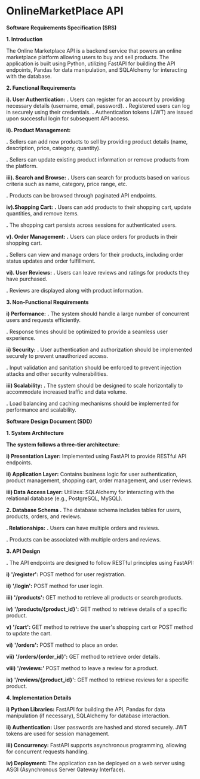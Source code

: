 # OnlineMarketPlace API

**Software Requirements Specification (SRS)**

**1. Introduction**

The Online Marketplace API is a backend service that powers an online marketplace platform allowing users to buy and sell products. The application is built using Python, utilizing FastAPI for building the API endpoints, Pandas for data manipulation, and SQLAlchemy for interacting with the database.


**2. Functional Requirements**

**i). User Authentication:**
**.** Users can register for an account by providing necessary details (username, email, password).
**.** Registered users can log in securely using their credentials.
**.** Authentication tokens (JWT) are issued upon successful login for subsequent API access.


**ii). Product Management:**

**.**  Sellers can add new products to sell by providing product details (name, description, price, category, quantity).

**.**  Sellers can update existing product information or remove products from the platform.

**iii). Search and Browse:**
**.** Users can search for products based on various criteria such as name, category, price range, etc.

**.** Products can be browsed through paginated API endpoints.

**iv).Shopping Cart:**
**.** Users can add products to their shopping cart, update quantities, and remove items.

**.** The shopping cart persists across sessions for authenticated users.

**v). Order Management:**
**.** Users can place orders for products in their shopping cart.

**.** Sellers can view and manage orders for their products, including order status updates and order fulfillment.

**vi). User Reviews:**
**.** Users can leave reviews and ratings for products they have purchased.

**.** Reviews are displayed along with product information.

**3. Non-Functional Requirements**

**i) Performance:**
**.** The system should handle a large number of concurrent users and requests efficiently.

**.** Response times should be optimized to provide a seamless user experience.

**ii) Security:**
**.** User authentication and authorization should be implemented securely to prevent unauthorized access.

**.** Input validation and sanitation should be enforced to prevent injection attacks and other security vulnerabilities.

**iii) Scalability:**
**.** The system should be designed to scale horizontally to accommodate increased traffic and data volume.

**.** Load balancing and caching mechanisms should be implemented for performance and scalability.



**Software Design Document (SDD)**



**1. System Architecture**

**The system follows a three-tier architecture:**

**i) Presentation Layer:** Implemented using FastAPI to provide RESTful API endpoints.

**ii) Application Layer:** Contains business logic for user authentication, product management, shopping cart, order management, and user reviews.

**iii) Data Access Layer:** Utilizes: SQLAlchemy for interacting with the relational database (e.g., PostgreSQL, MySQL).


**2. Database Schema**
**.** The database schema includes tables for users, products, orders, and reviews.

**. Relationships:**
**.** Users can have multiple orders and reviews.

**.** Products can be associated with multiple orders and reviews.

**3. API Design**

**.** The API endpoints are designed to follow RESTful principles using FastAPI:

**i)** **'/register':** POST method for user registration.

**ii)**  **'/login':** POST method for user login.

**iii)** **'/products':** GET method to retrieve all products or search products.

**iv)** **'/products/{product_id}':** GET method to retrieve details of a specific product.

**v)** **'/cart':** GET method to retrieve the user's shopping cart or POST method to update the cart.

**vi)** **'/orders':** POST method to place an order.

**vii)** **'/orders/{order_id}':** GET method to retrieve order details.

**viii)** **'/reviews:'** POST method to leave a review for a product.

**ix)** **'/reviews/{product_id}':** GET method to retrieve reviews for a specific product.

**4. Implementation Details**

**i) Python Libraries:** FastAPI for building the API, Pandas for data manipulation (if necessary), SQLAlchemy for database interaction.

**ii) Authentication:** User passwords are hashed and stored securely. JWT tokens are used for session management.

**iii) Concurrency:**  FastAPI supports asynchronous programming, allowing for concurrent requests handling.

**iv) Deployment:** The application can be deployed on a web server using ASGI (Asynchronous Server Gateway Interface).
   






